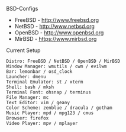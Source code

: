 BSD-Configs
- FreeBSD - http://www.freebsd.org
- NetBSD - http://www.netbsd.org
- OpenBSD - http://www.openbsd.org
- MirBSD - https://www.mirbsd.org

Current Setup

    Distro: FreeBSD / NetBSD / OpenBSD / MirBSD
    Window Manager: wmutils / cwm / evilwm
    Bar: lemonbar / osd_clock
    Launcher: dmenu
    Terminal Emulator: st / xterm
    Shell: bash / mksh 
    Terminal Font: ohsnap / terminus
    File Manager: mc
    Text Editor: vim / geany
    Color Scheme: zenblue / dracula / gotham
    Music Player: mpd / mpg123 / cmus
    Browser: firefox
    Video Player: mpv / mplayer

